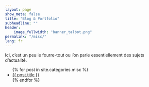 ```yaml
---
layout: page
show_meta: false
title: "Blog & Portfolio"
subheadline: ""
header:
    image_fullwidth: "banner_talbot.png"
permalink: "/misc/"
lang: fr
---
```


Ici, c’est un peu le fourre-tout ou l’on parle essentiellement des sujets d’actualité.

<ul>
    {% for post in site.categories.misc %}
    <li><a href="{{ site.url }}{{ site.baseurl }}{{ post.url }}">{{ post.title }}</a></li>
    {% endfor %}
</ul>
